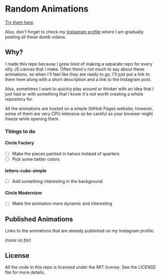 # Random Animations

[Try them here](https://lorossi.github.io/random-animations).

Also, don't forget to check my [Instagram profile](https://www.instagram.com/lorossi97/) where I am gradually posting all these dumb videos.

## Why?

I made this repo because I grew tired of making a separate repo for every silly JS canvas that I make.
Often there's not much to say about these animations, so when I'll feel like they are ready to go, I'll just put a link to them here along with a short description and a link to the Instagram post.

Also, sometimes I want to quickly play around or thinker with an idea that I just had or with something that I know it's not worth creating a whole repository for.

All the animations are hosted on a simple GitHub Pages website; however, some of them are very CPU intensive so be careful as your browser might freeze while opening them.

### Things to do

#### Circle Factory

- [ ] Make the pieces painted in halves instead of quarters
- [ ] Pick some better colors

#### letters-cube-simple

- [ ] Add something interesting in the background

#### Circle Modernism

- [ ] Make the animation more dynamic and interesting

## Published Animations

Links to the animations that are already published on my Instagram profile:

*(none so far)*

## License

All the code in this repo is licensed under the MIT license. See the LICENSE file for more details.
